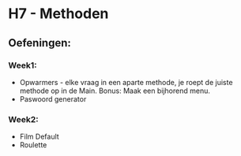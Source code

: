 # H7 - Methoden

## Oefeningen:
### Week1:
- Opwarmers - elke vraag in een aparte methode, je roept de juiste methode op in de Main. Bonus: Maak een bijhorend menu.
- Paswoord generator
### Week2:
- Film Default
- Roulette